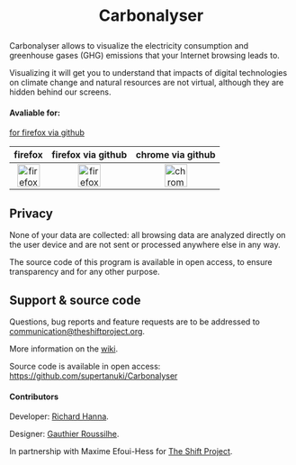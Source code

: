 # <p align="center">Carbonalyser</p>

Carbonalyser allows to visualize the electricity consumption and greenhouse gases (GHG) emissions that your Internet browsing leads to.

Visualizing it will get you to understand that impacts of digital technologies on climate change and natural resources are not virtual, although they are hidden behind our screens.
<br />

#### Avaliable for:<br />
 [for firefox via github]()

| firefox  | firefox via github | chrome via github                 |
|:----------:|:------------------------:|:-------------------------:|
| [<img alt="firefox" width="40px" src="https://upload.wikimedia.org/wikipedia/commons/thumb/6/66/Firefox_logo.png/636px-Firefox_logo.png" />](https://addons.mozilla.org/fr/firefox/addon/carbonalyser/)     | [<img alt="firefox via github" width="40px" src="https://github.githubassets.com/images/modules/logos_page/GitHub-Mark.png" />](https://github.com/AAABBBCCCAAAA/Carbonalyser/releases) | [<img alt="chrome via github" src="https://upload.wikimedia.org/wikipedia/commons/thumb/e/e2/Google_Chrome_icon_%282011%29.svg/512px-Google_Chrome_icon_%282011%29.svg.png" width="40px" />](https://github.com/AAABBBCCCAAAA/Carbonalyser/wiki/Install-for-chrome---without-chrome-webstore) |

## Privacy

None of your data are collected: all browsing data are analyzed directly on the user device and are not sent or processed anywhere else in any way.

The source code of this program is available in open access, to ensure transparency and for any other purpose. 

## Support & source code

Questions, bug reports and feature requests are to be addressed to communication@theshiftproject.org.

More information on the [wiki](https://github.com/AAABBBCCCAAAA/Carbonalyser/wiki).

Source code is available in open access: https://github.com/supertanuki/Carbonalyser
 
#### Contributors

Developer: [Richard Hanna](https://twitter.com/richardhanna).

Designer: [Gauthier Roussilhe](http://gauthierroussilhe.com).

In partnership with Maxime Efoui-Hess for [The Shift Project](https://theshiftproject.org/en/home/).

